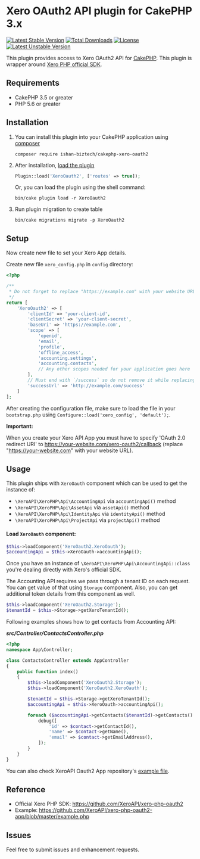 # Xero OAuth2 API plugin for CakePHP 3.x

[![Latest Stable Version](https://poser.pugx.org/ishan-biztech/cakephp-xero-oauth2/v)](//packagist.org/packages/ishan-biztech/cakephp-xero-oauth2)
[![Total Downloads](https://poser.pugx.org/ishan-biztech/cakephp-xero-oauth2/downloads)](//packagist.org/packages/ishan-biztech/cakephp-xero-oauth2)
[![License](https://poser.pugx.org/ishan-biztech/cakephp-xero-oauth2/license)](//packagist.org/packages/ishan-biztech/cakephp-xero-oauth2)
[![Latest Unstable Version](https://poser.pugx.org/ishan-biztech/cakephp-xero-oauth2/v/unstable)](//packagist.org/packages/ishan-biztech/cakephp-xero-oauth2)

This plugin provides access to Xero OAuth2 API for [CakePHP](https://cakephp.org/). This plugin is wrapper around [Xero PHP official SDK](https://github.com/XeroAPI/xero-php-oauth2/).

## Requirements

- CakePHP 3.5 or greater
- PHP 5.6 or greater

## Installation

1. You can install this plugin into your CakePHP application using [composer](https://getcomposer.org)
    ```
    composer require ishan-biztech/cakephp-xero-oauth2
    ```

2. After installation, [load the plugin](https://book.cakephp.org/3/en/plugins.html#loading-a-plugin)
    ```php
    Plugin::load('XeroOauth2', ['routes' => true]);
    ```
    Or, you can load the plugin using the shell command:
    ```
    bin/cake plugin load -r XeroOauth2
    ```
3. Run plugin migration to create table
    ```
   bin/cake migrations migrate -p XeroOauth2
   ```

## Setup
Now create new file to set your Xero App details.

Create new file `xero_config.php` in `config` directory:

```php
<?php

/**
 * Do not forget to replace "https://example.com" with your website URL
 */
return [
    'XeroOauth2' => [
        'clientId' => 'your-client-id',
        'clientSecret' => 'your-client-secret',
        'baseUri' => 'https://example.com',
        'scope' => [
            'openid',
            'email',
            'profile',
            'offline_access',
            'accounting.settings',
            'accounting.contacts',
            // Any other scopes needed for your application goes here
        ],
        // Must end with `/success` so do not remove it while replacing it with your website URL
        'successUrl' => 'http://example.com/success'
    ]
];
```

After creating the configuration file, make sure to load the file in your `bootstrap.php` using `Configure::load('xero_config', 'default');`.

**Important:**

When you create your Xero API App you must have to specify 'OAuth 2.0 redirect URI' to https://your-website.com/xero-oauth2/callback (replace "https://your-website.com" with your website URL).

## Usage

This plugin ships with `XeroOauth` component which can be used to get the instance of:
- `\XeroAPI\XeroPHP\Api\AccountingApi` via `accountingApi()` method
- `\XeroAPI\XeroPHP\Api\AssetApi` via `assetApi()` method
- `\XeroAPI\XeroPHP\Api\IdentityApi` via `identityApi()` method
- `\XeroAPI\XeroPHP\Api\ProjectApi` via `projectApi()` method

#### Load `XeroOauth` component:

```php
$this->loadComponent('XeroOauth2.XeroOauth');
$accountingApi = $this->XeroOauth->accountingApi();
```

Once you have an instance of `\XeroAPI\XeroPHP\Api\AccountingApi::class` you're dealing directly with Xero's official SDK.

The Accounting API requires we pass through a tenant ID on each request. You can get value of that using `Storage` component. Also, you can get additional token details from this component as well.

```php
$this->loadComponent('XeroOauth2.Storage');
$tenantId = $this->Storage->getXeroTenantId();
```

Following examples shows how to get contacts from Accounting API:

_**src/Controller/ContactsController.php**_
```php
<?php
namespace App\Controller;

class ContactsController extends AppController
{
    public function index()
    {
        $this->loadComponent('XeroOauth2.Storage');
        $this->loadComponent('XeroOauth2.XeroOauth');

        $tenantId = $this->Storage->getXeroTenantId();
        $accountingApi = $this->XeroOauth->accountingApi();

        foreach ($accountingApi->getContacts($tenantId)->getContacts() as $contact) {
            debug([
                'id' => $contact->getContactId(),
                'name' => $contact->getName(),
                'email' => $contact->getEmailAddress(),
            ]);
        }
    }
}
```

You can also check XeroAPI Oauth2 App repository's [example file](https://github.com/XeroAPI/xero-php-oauth2-app/blob/master/example.php).

## Reference
- Official Xero PHP SDK: https://github.com/XeroAPI/xero-php-oauth2
- Example: https://github.com/XeroAPI/xero-php-oauth2-app/blob/master/example.php

## Issues
Feel free to submit issues and enhancement requests.
